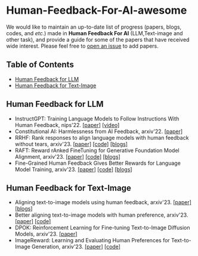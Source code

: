 # Human-Feedback-For-AI-awesome
We would like to maintain an up-to-date list of progress (papers, blogs, codes, and *etc.*) made in **Human Feedback For AI** (LLM,Text-image and other task), and provide a guide for some of the papers that have received wide interest.
Please feel free to [open an issue](Fhujinwu/Human-Feedback-For-LLM-awesome) to add papers.

## <a name="toc">Table of Contents</a>

- <a href="#human-feedback-LLM">Human Feedback for LLM</a>
- <a href="#human-feedback-Text-image">Human Feedback for Text-Image</a>

## <a name="human-feedback-LLM">Human Feedback for LLM</a>
* InstructGPT: Training Language Models to Follow Instructions With Human Feedback, nips'22. [[paper]](https://proceedings.neurips.cc/paper_files/paper/2022/file/b1efde53be364a73914f58805a001731-Paper-Conference.pdf) [[video]](https://www.bilibili.com/video/BV1hd4y187CR/)
* Constitutional AI: Harmlessness from AI Feedback, arxiv'22. [[paper]](https://arxiv.org/pdf/2212.08073.pdf)
* RRHF: Rank responses to align language models with human feedback without tears, arxiv'23. [[paper]](https://arxiv.org/pdf/2304.05302.pdf) [[code]](https://github.com/GanjinZero/RRHF) [[blogs]](https://mp.weixin.qq.com/s/MiToPmFuNXY9wJcKH7pZPw)
* RAFT: Reward rAnked FineTuning for Generative Foundation Model Alignment, arxiv'23. [[paper]](https://arxiv.org/pdf/2304.06767.pdf) [[code]](https://github.com/OptimalScale/LMFlow) [[blogs]](https://mp.weixin.qq.com/s/rhO0bE8CCQsQzsH3kdTbCA)
* Fine-Grained Human Feedback Gives Better Rewards for Language Model Training, arxiv'23. [[paper]](https://arxiv.org/pdf/2306.01693.pdf) [[code]](https://github.com/allenai/FineGrainedRLHF) [[blogs]](https://mp.weixin.qq.com/s/iqf6Tw2iyYNAUoAj3f1MNw)

## <a name="human-feedback-Text-image">Human Feedback for Text-Image</a>
* Aligning text-to-image models using human feedback, arxiv'23. [[paper]](https://arxiv.org/pdf/2302.12192.pdf)  [[blogs]](https://mp.weixin.qq.com/s/FrqpybryiJ-ikO4ZVeISIg)
* Better aligning text-to-image models with human preference, arxiv'23. [[paper]](https://arxiv.org/pdf/2303.14420.pdf) [[code]](https://github.com/tgxs002/align_sd)
* DPOK: Reinforcement Learning for Fine-tuning Text-to-Image Diffusion Models, arxiv'23. [[paper]](https://arxiv.org/pdf/2305.16381.pdf)
* ImageReward: Learning and Evaluating Human Preferences for Text-to-Image Generation, arxiv'23. [[paper]](https://arxiv.org/pdf/2304.05977.pdf) [[code]](https://github.com/THUDM/ImageReward)
